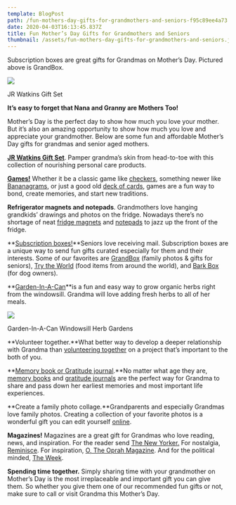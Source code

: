 ```yaml
---
template: BlogPost
path: /fun-mothers-day-gifts-for-grandmothers-and-seniors-f95c89ee4a73
date: 2020-04-03T16:13:45.837Z
title: Fun Mother’s Day Gifts for Grandmothers and Seniors
thumbnail: /assets/fun-mothers-day-gifts-for-grandmothers-and-seniors.jpeg
---
```

<!--StartFragment-->

Subscription boxes are great gifts for Grandmas on Mother’s Day. Pictured above is GrandBox.

<!--EndFragment-->

![](/assets/C9mmTPMo-eQjKrFQgryx7g.png)

<!--StartFragment-->

JR Watkins Gift Set

<!--EndFragment-->

<!--StartFragment-->

**It’s easy to forget that Nana and Granny are Mothers Too!**

Mother’s Day is the perfect day to show how much you love your mother. But it’s also an amazing opportunity to show how much you love and appreciate your grandmother. Below are some fun and affordable Mother’s Day gifts for grandmas and senior aged mothers.

**[JR Watkins Gift Set](https://www.jrwatkins.com/products/Bath-and-Body/Gift-Kits/Head-to-Toe-Kit/)**. Pamper grandma’s skin from head-to-toe with this collection of nourishing personal care products.

<!--EndFragment--><!--StartFragment-->

**[Games!](http://www.grandparents.com/archive/2010-new-family-board-games-lou-harry)** Whether it be a classic game like [checkers](https://www.amazon.com/s/ref=nb_sb_noss_2?url=search-alias%3Daps&field-keywords=checkers&rh=i%3Aaps%2Ck%3Acheckers), something newer like [Bananagrams](http://www.thhsclassic.com/2015/11/24/bananagrams-a-very-apeeling-game/), or just a good old [deck of cards](https://www.amazon.com/Bicycle-Vision-Playing-Card-Deck/dp/B0009WE5B4), games are a fun way to bond, create memories, and start new traditions.

**Refrigerator magnets and notepads**. Grandmothers love hanging grandkids’ drawings and photos on the fridge. Nowadays there’s no shortage of neat [fridge magnets](https://www.etsy.com/market/fridge_magnet) and [notepads](https://www.etsy.com/search?q=cute%20notepads&ref=auto1) to jazz up the front of the fridge.

<!--EndFragment-->

<!--StartFragment-->

**[Subscription boxes!](https://www.cratejoy.com/)**Seniors love receiving mail. Subscription boxes are a unique way to send fun gifts curated especially for them and their interests. Some of our favorites are [GrandBox](http://www.mygrandbox.com/) (family photos & gifts for seniors), [Try the World](https://www.trytheworld.com/) (food items from around the world), and [Bark Box](https://barkbox.com/) (for dog owners).

**[Garden-In-A-Can](https://backtotheroots.com/collections/ready-to-grow/products/gardeninacan)**is a fun and easy way to grow organic herbs right from the windowsill. Grandma will love adding fresh herbs to all of her meals.

<!--EndFragment-->

![](/assets/L2h6ecgPLypqnvpQBSmbwA.jpeg)

<!--StartFragment-->

Garden-In-A-Can Windowsill Herb Gardens

<!--EndFragment-->

<!--StartFragment-->

**Volunteer together.**What better way to develop a deeper relationship with Grandma than [volunteering together](https://www.volunteermatch.org/) on a project that’s important to the both of you.

**[Memory book or Gratitude journal](https://www.amazon.com/s/ref=nb_sb_noss?url=search-alias%3Dstripbooks&field-keywords=Memory+books+for+grandparents).**No matter what age they are, [memory books](https://www.amazon.com/Grandparents-Legacy-Your-Story-Words/dp/1404113312) and [gratitude journals](https://www.amazon.com/Gratitude-Journal-Catherine-Price/dp/081186720X/ref=sr_1_1?s=books&ie=UTF8&qid=1491274890&sr=1-1&keywords=gratitude+journal) are the perfect way for Grandma to share and pass down her earliest memories and most important life experiences.

**Create a family photo collage.**Grandparents and especially Grandmas love family photos. Creating a collection of your favorite photos is a wonderful gift you can edit yourself [online](https://www.befunky.com/features/collage-maker/).

**Magazines!** Magazines are a great gift for Grandmas who love reading, news, and inspiration. For the reader send [The New Yorker.](http://www.newyorker.com/magazine) For nostalgia, [Reminisce](https://order.reminisce.com/pubs/RM/REM/REM-INT-1605-OP-Digital.jsp?cds_page_id=203941&cds_mag_code=REM&id=1491275370404&lsid=70932209303014764&vid=1&cds_response_key=IT7ADU118). For inspiration, [O, The Oprah Magazine](https://www.google.com/search?q=oprah+magazine&oq=oprah+&aqs=chrome.1.69i57j0l5.4131j0j4&sourceid=chrome&ie=UTF-8#q=oprah+magazine+subscription&*). And for the political minded, [The Week](http://theweek.com/).

**Spending time together.** Simply sharing time with your grandmother on Mother’s Day is the most irreplaceable and important gift you can give them. So whether you give them one of our recommended fun gifts or not, make sure to call or visit Grandma this Mother’s Day.

<!--EndFragment-->
